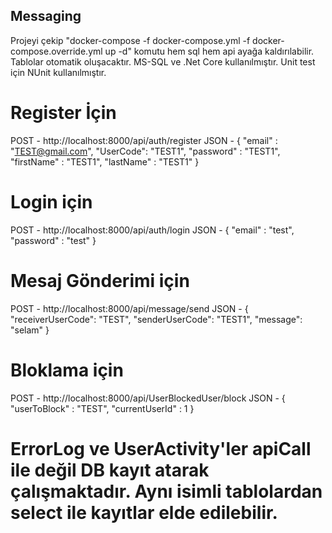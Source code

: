 ## Messaging

Projeyi çekip "docker-compose -f docker-compose.yml -f docker-compose.override.yml up -d" komutu hem sql hem api ayağa kaldırılabilir.
Tablolar otomatik oluşacaktır.
MS-SQL ve .Net Core kullanılmıştır.
Unit test için NUnit kullanılmıştır.

# Register İçin
POST - http://localhost:8000/api/auth/register
JSON - {
    "email" : "TEST@gmail.com",
    "UserCode": "TEST1",
    "password" : "TEST1",
    "firstName" : "TEST1",
    "lastName" : "TEST1"
}
# Login için 
POST - http://localhost:8000/api/auth/login
JSON - {
    "email" : "test",
    "password" : "test"
}
# Mesaj Gönderimi için
POST - http://localhost:8000/api/message/send
JSON - {
    "receiverUserCode": "TEST",
    "senderUserCode": "TEST1",
    "message": "selam"
}
# Bloklama için
POST - http://localhost:8000/api/UserBlockedUser/block
JSON - {
    "userToBlock" : "TEST",
    "currentUserId" : 1
}

# ErrorLog ve UserActivity'ler apiCall ile değil DB kayıt atarak çalışmaktadır. Aynı isimli tablolardan select ile kayıtlar elde edilebilir.
